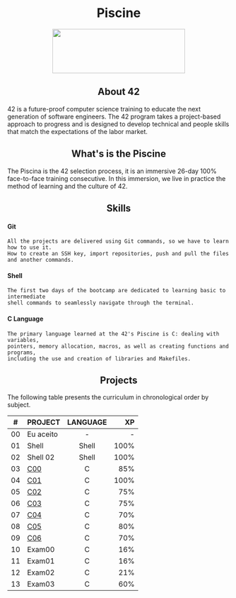 <h1 align="center"> Piscine</h1>

<p align="center">
  <img width="300" height="100" src="https://miro.medium.com/max/1400/1*eliFAe2EAr55Oj_FuqB_yw.png">
</p>

<h2 align="center">About 42</h2
<p> 42 is a future-proof computer science training to educate the next generation of software engineers. The 42 program takes a project-based approach to progress and is designed to develop technical and people skills that match the expectations of the labor market.</p>
<h2 align="center">What's is the Piscine</h2>
<p>  The Piscina is the 42 selection process, it is an immersive 26-day 100% face-to-face training
consecutive. In this immersion, we live in practice the method of
learning and the culture of 42.</p>
<h2 align="center">Skills</h2>

#### Git
	All the projects are delivered using Git commands, so we have to learn how to use it.
	How to create an SSH key, import repositories, push and pull the files and another commands.
  
#### Shell
	The first two days of the bootcamp are dedicated to learning basic to intermediate
	shell commands to seamlessly navigate through the terminal.
  
#### C Language
	The primary language learned at the 42's Piscine is C: dealing with variables,
	pointers, memory allocation, macros, as well as creating functions and programs,
	including the use and creation of libraries and Makefiles.


<h2 align="center">Projects</h2>
The following table presents the curriculum in chronological order by subject.

|#	|PROJECT			                    |LANGUAGE	|XP	    	|		
|:-:|:--				                      |:-:      |--:		  |
|00	|Eu aceito			                  |-		    |-  		  |
|01 |Shell                            |Shell    | 100%    |
|02 |Shell 02                         |Shell    | 100%    |
|03 |[C00](./C_00_check)              |C        |  85%    |
|04 |[C01](./C_01_check)              |C        | 100%    |
|05 |[C02](./C_02_check)              |C        |  75%    |
|06 |[C03](./C_03_check)              |C        |  75%    |
|07 |[C04](./C_04_check)              |C        |  70%    |
|08 |[C05](./C_05_check)              |C        |  80%    |
|09 |[C06](./C_06_check)              |C        |  70%    |
|10 |Exam00                           |C        |  16%    |
|11 |Exam01                           |C        |  16%    |
|12 |Exam02                           |C        |  21%    |
|13 |Exam03                           |C        |  60%    |
